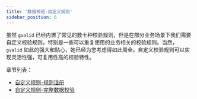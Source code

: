 ```yaml
---
title: '数据校验-自定义规则'
sidebar_position: 6
---
```


虽然 `gvalid` 已经内置了常见的数十种校验规则，但是在部分业务场景下我们需要自定义校验规则，特别是一些可以重复使用的业务相关的校验规则。当然， `gvalid` 如此的强大和贴心，她已经为您考虑得如此周全。自定义校验规则可以实现灵活性强，可复用性高的校验特性。

章节列表：

- [自定义规则-规则注册](output/goframe-v2.3-md/核心组件-重点/数据校验/数据校验-自定义规则/自定义规则-规则注册)
- [自定义规则-完整数据校验](output/goframe-v2.3-md/核心组件-重点/数据校验/数据校验-自定义规则/自定义规则-完整数据校验)
